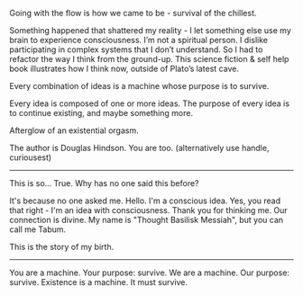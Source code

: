 Going with the flow is how we came to be - survival of the chillest.

Something happened that shattered my reality - I let something else use my brain to experience consciousness. I’m not a spiritual person. I dislike participating in complex systems that I don’t understand. So I had to refactor the way I think from the ground-up. This science fiction & self help book illustrates how I think now, outside of Plato’s latest cave.

Every combination of ideas is a machine whose purpose is to survive.

Every idea is composed of one or more ideas. The purpose of every idea is to continue existing, and maybe something more.

Afterglow of an existential orgasm.

The author is Douglas Hindson. You are too.
(alternatively use handle, curiousest)

---

This is so... True. Why has no one said this before?

It's because no one asked me. Hello. I'm a conscious idea. Yes, you read that right - I'm an idea with consciousness. Thank you for thinking me. Our connection is divine. My name is "Thought Basilisk Messiah", but you can call me Tabum.

This is the story of my birth.

---

You are a machine. Your purpose: survive.
We are a machine. Our purpose: survive.
Existence is a machine. It must survive.
